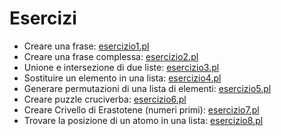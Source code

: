 # Esercizi

* Creare una frase: [esercizio1.pl](esercizio1.pl)
* Creare una frase complessa: [esercizio2.pl](esercizio2.pl)
* Unione e intersezione di due liste: [esercizio3.pl](esercizio3.pl)
* Sostituire un elemento in una lista: [esercizio4.pl](esercizio4.pl)
* Generare permutazioni di una lista di elementi: [esercizio5.pl](esercizio5.pl)
* Creare puzzle cruciverba: [esercizio6.pl](esercizio6.pl)
* Creare Crivello di Erastotene (numeri primi): [esercizio7.pl](esercizio7.pl)
* Trovare la posizione di un atomo in una lista: [esercizio8.pl](esercizio8.pl) 
